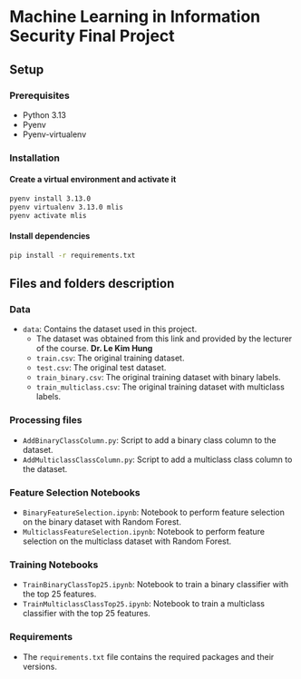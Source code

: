 # Machine Learning in Information Security Final Project

## Setup

### Prerequisites

- Python 3.13
- Pyenv
- Pyenv-virtualenv

### Installation

#### Create a virtual environment and activate it
```bash
pyenv install 3.13.0
pyenv virtualenv 3.13.0 mlis
pyenv activate mlis
```

#### Install dependencies
```bash
pip install -r requirements.txt
```

## Files and folders description

### Data

- `data`: Contains the dataset used in this project.
  - The dataset was obtained from this link and provided by the lecturer of the course. **Dr. Le Kim Hung**
  - `train.csv`: The original training dataset.
  - `test.csv`: The original test dataset.
  - `train_binary.csv`: The original training dataset with binary labels.
  - `train_multiclass.csv`: The original training dataset with multiclass labels.

### Processing files
- `AddBinaryClassColumn.py`: Script to add a binary class column to the dataset.
- `AddMulticlassClassColumn.py`: Script to add a multiclass class column to the dataset.

### Feature Selection Notebooks
- `BinaryFeatureSelection.ipynb`: Notebook to perform feature selection on the binary dataset with Random Forest.
- `MulticlassFeatureSelection.ipynb`: Notebook to perform feature selection on the multiclass dataset with Random Forest.

### Training Notebooks
- `TrainBinaryClassTop25.ipynb`: Notebook to train a binary classifier with the top 25 features.
- `TrainMulticlassClassTop25.ipynb`: Notebook to train a multiclass classifier with the top 25 features.

### Requirements
- The `requirements.txt` file contains the required packages and their versions. 
